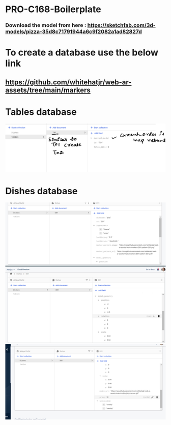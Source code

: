 # PRO-C168-Boilerplate
### Download the model from here : https://sketchfab.com/3d-models/pizza-35d8c71791944a6c9f2082a1ad82827d


# To create a database use the below link
## https://github.com/whitehatjr/web-ar-assets/tree/main/markers

# Tables database
![](https://github.com/Akriti96/class-173-final-working-code/blob/main/Screenshot%202022-06-06%20122243.png?raw=true)

# Dishes database
![](https://github.com/Akriti96/class-173-final-working-code/blob/main/Screenshot%202022-06-06%20122316.png?raw=true)
![](https://github.com/Akriti96/class-173-final-working-code/blob/main/Screenshot%202022-06-06%20122335.png?raw=true)
![](https://github.com/Akriti96/class-173-final-working-code/blob/main/Screenshot%202022-06-06%20122350.png?raw=true)
